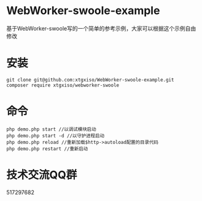 WebWorker-swoole-example
========
基于WebWorker-swoole写的一个简单的参考示例，大家可以根据这个示例自由修改

安装
========

```
git clone git@github.com:xtgxiso/WebWorker-swoole-example.git
composer require xtgxiso/webworker-swoole
```
命令
========

```
php demo.php start //以调试模块启动 
php demo.php start -d //以守护进程启动
php demo.php reload //重新加载$http->autoload配置的目录代码
php demo.php restart //重新启动
```

技术交流QQ群
========
517297682
